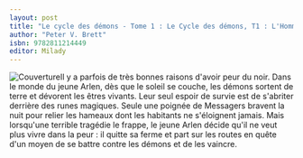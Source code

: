```yaml
---
layout: post
title: "Le cycle des démons - Tome 1 : Le Cycle des démons, T1 : L'Homme-rune (nouvelle couv)"
author: "Peter V. Brett"
isbn: 9782811214449
editor: Milady
---
```


![Couverture](/img/9782811214449.jpg)Il y a parfois de très bonnes raisons d'avoir peur du noir. Dans le monde du jeune Arlen, dès que le soleil se couche, les démons sortent de terre et dévorent les êtres vivants. Leur seul espoir de survie est de s'abriter derrière des runes magiques. Seule une poignée de Messagers bravent la nuit pour relier les hameaux dont les habitants ne s'éloignent jamais. Mais lorsqu'une terrible tragédie le frappe, le jeune Arlen décide qu'il ne veut plus vivre dans la peur : il quitte sa ferme et part sur les routes en quête d'un moyen de se battre contre les démons et de les vaincre.